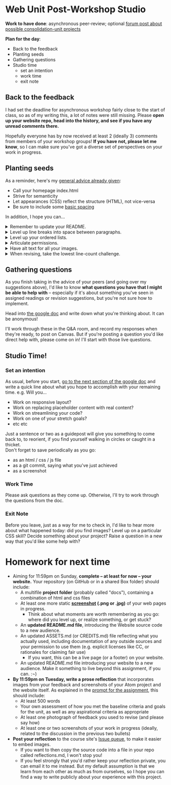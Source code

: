 
# Web Unit Post-Workshop Studio

**Work to have done**: asynchronous peer-review; optional [forum post about possible consolidation-unit projects]({{site.github.issues_url}}/13)

**Plan for the day**:

* Back to the feedback
* Planting seeds
* Gathering questions
* Studio time
  - set an intention
  - work time
  - exit note


## Back to the feedback

I had set the deadline for asynchronous workshop fairly close to the start of class, so as of my writing this, a lot of notes were still missing. Please **open up your website repo, head into the history, and see if you have any unread comments there.**

Hopefully everyone has by now received at least 2 (ideally 3) comments from members of your workshop groups! **If you have not, please let me know**, so I can make sure you've got a diverse set of perspectives on your work in progress.

## Planting seeds

As a reminder, here's my [general advice already given](lesson-18):
* Call your homepage index.html
* Strive for semanticity
* Let appearances (CSS) reflect the structure (HTML), not vice-versa
* Be sure to include some [basic spacing](http://jgthms.com/web-design-in-4-minutes)

In addition, I hope you can...

<details>
<summary>Remember to update your README.</summary>
It should have a brief description of the project, and may I also suggest an active link to your live website, if you have one?
</details>


<details><summary>Level up line breaks into space between paragraphs.</summary>

<p>The <code>&lt;br/&gt;</code> tag is not really for spacing, but rather for creating manual line breaks. Think poetry, or maybe a two-part heading where you want to enforce a particular phrasing (e.g. a line break after a colon). The line break should itself be meaningful.</p>

<p>So instead of adding a <code>&lt;br/&gt;</code> after your paragraphs, give the paragraphs some <code>margin-bottom</code>; 1em or slightly more (depending on your <code>line-height</code>) should do the trick.</p>

<!-- put a gif here of adding and removing margin -->
</details>

<details><summary>Level up your ordered lists.</summary>

Did you know you can choose the number an <code>&lt;ol&gt;</code> list starts with?

You can also <a href="https://css-tricks.com/almanac/properties/l/list-style">choose different list-item-types</a> for alphabetical or roman counting systems. Same goes for bullets in your <code>&lt;ul&gt;</code>'s.
<figure>
<p class="codepen" data-height="265" data-theme-id="light" data-default-tab="html,result" data-user="matt-west" data-slug-hash="DCEzd" style="height: 265px; box-sizing: border-box; display: flex; align-items: center; justify-content: center; border: 2px solid; margin: 1em 0; padding: 1em;" data-pen-title="HTML List Demos">
  <span>See the Pen <a href="https://codepen.io/matt-west/pen/DCEzd">
  HTML List Demos</a> by Matt West (<a href="https://codepen.io/matt-west">@matt-west</a>)
  on <a href="https://codepen.io">CodePen</a>.</span>
</p>
<script async src="https://cpwebassets.codepen.io/assets/embed/ei.js"></script>
</figure>

</details>

<details>
<summary>Articulate permissions.</summary>

<p>If you're using resources you didn't make yourself, be sure to include enough information to recover where it came from: a direct link to the image and to the specific license (if there is one) is ideal. Creative Commons sources often provide that html for you!</p>

<p>Where to put this information? Ideally, somewhere small near the image itself. (There's a semantic html way of doing this with <code>&lt;figure&gt;</code> and <figure>&lt;figcaption&gt;</figure>, which you may remember from <a href="https://www.internetingishard.com/html-and-css/semantic-html/#figures-and-captions">the Semantic HTML</a> section of the tutorial. See also <a href="https://www.scottohara.me/blog/2019/01/21/how-do-you-figure.html">this extended discussion of figures, figcaptions, and alt text</a>.)</p>

<p>Alternately, you can have a rights page somewhere, or use the site footer – or have a live hyperlink from your site to an external credits.md file in your repo.</p>

<div class="alert alert-info"><em>NB: If an image is under copyright, you can still use it if you can make a good case that it's a Fair Use.</em>  See the homework reading after <a href="lesson-04">Lesson 4</a> to review the Four Factors you need to consider.</div>
</details>

<!-- <details>
<summary>Call your homepage index.html (or index.md)</summary>
By default, this is what a web browser will display when you just type in the URL of your website: it is, in other words, the default filename for your home page. If your home page currently has another filename, <a href="https://www.lifewire.com/index-html-page-3466505">you probably want to change it to index.html</a>. You can always keep your more interesting name as the &lt;title&gt;!
</details> -->

<details>
<summary>Have alt text for all your images.</summary>
<p>Text-alternatives, which you add to images using <code>&lt;img alt="text description here" src="path/to/source.jpg"&gt;</code>, are a required element in validated html. They're also really helpful, and not only to blind users: they make the html file more readable on its own, and thus more semantic, and they help you troubleshoot layout when image paths are broken by showing you where each image is trying to appear.</p>

<p>For more guidance on how to write useful alt text, see <a href="https://webaim.org/techniques/alttext/">https://webaim.org/techniques/alttext/</a>.</p>
</details>

<!-- <details>
<summary>Consider titles.</summary>

A title can provide a context, a clue, a genre, a commentary; it can add an extra layer to viewer expectations. In previous units, you were titling your entire project; for a website, every page has its own <code>&lt;title&gt;</code> element in the <code>&lt;head&gt;</code>, which will show up in the browser's tab. These titles <em>could</em> be the same for all your pages, but they could also vary. What text do you want on top of the window, to show users where they are?
</details> -->



<details>
<summary>When revising, take the lowest line-count challenge.</summary>

<p>This is primarily a polishing step after all your content and style is pretty much set – but it may also help you clarify what your HTML is really doing, which can in turn make it easier to style.</p>

<p>Do your CSS rules repeat each other? Maybe they can be combined. <ul>
  <li>Look for elements that all behave the same way, and give them a shared class.</li>
  <li>Remember that you can apply more than one class to the same html element, so you can make rules for shared attributes in one class and special cases in another.</li>
</ul></p>

<p>Does your HTML have lots of containers with only one element in them?
<ul>
  <li>Some containers are important for positioning, e.g. centering with a flexbox.</li>
  <li>Others, though, are unnecessary clutter: if you can "unwrap" the element and apply CSS rules directly to it, with no loss in function, go ahead and unwrap it. You can usually move classes from an outer element straight onto the inner one. See my <a href="https://pitt.hosted.panopto.com/Panopto/Pages/Viewer.aspx?id=9171fa85-be27-437d-99b9-acfa00f44a4f">demo video from last week</a> for an example.</li>
</ul></p>
</details>


## Gathering questions

As you finish taking in the advice of your peers (and going over my suggestions above), I'd like to know **what questions you have that I might be able to help with** – especially if it's about something you've seen in assigned readings or revision suggestions, but you're not sure how to implement.

<div class="alert alert-success">
Head into <a href="http://bit.ly/cdm2021spring-notes">the google doc</a> and write down what you're thinking about. It can be anonymous!</div>

I'll work through these in the Q&A room, and record my responses when they're ready, to post on Canvas. But if you're posting a question you'd like direct help with, please come on in! I'll start with those live questions.

## Studio Time!

### Set an intention
As usual, before you start, <a href="http://bit.ly/cdm2021spring-notes">go to the next section of the google doc</a> and write a quick line about what you hope to accomplish with your remaining time. e.g. Will you...
  <ul>
    <li>Work on responsive layout?</li>
    <li>Work on replacing placeholder content with real content?</li>
    <li>Work on streamlining your code?</li>
    <li>Work on one of your stretch goals?</li>
    <li>etc etc</li>
  </ul>
Just a sentence or two as a guidepost will give you something to come back to, to reorient, if you find yourself walking in circles or caught in a thicket.

<div class="alert alert-warning">
Don't forget to save periodically as you go:
 <ul>
   <li>as an html / css / js file</li>
   <li>as a git commit, saying what you've just achieved</li>
   <li>as a screenshot</li>
 </ul>
</div>

### Work Time
Please ask questions as they come up. Otherwise, I'll try to work through the questions from the doc.

### Exit Note
Before you leave, just as a way for me to check in, I'd like to hear more about what happened today: did you find images? Level up on a particular CSS skill? Decide something about your project? Raise a question in a new way that you'd like some help with?


# Homework for next time

* Aiming for 11:59pm on Sunday, **complete – at least for now – your website.** Your repository (on GitHub or in a shared Box folder) should include:
   - A multifile **project folder** (probably called "docs"), containing a combination of html and css files
   - At least one more static **<a href="https://www.take-a-screenshot.org/">screenshot</a> (.png or .jpg)** of your web pages in progress.
     * Think about what moments are worth remembering as you go: where did you level up, or realize something, or get stuck?
   - An **updated README.md file**, introducing the Website source code to a new audience.
   - An updated ASSETS.md (or CREDITS.md) file reflecting what you actually used, including documentation of any outside sources and your permission to use them (e.g. explicit licenses like CC, or rationales for claiming fair use)
      * If you want, this can be a live page (or a footer) on your website.
   - An updated README.md file introducing your website to a new audience. Make it something to live beyond this assignment, if you can. :¬)
* **By 11:59pm on Tuesday, write a prose reflection** that incorporates images from your feedback and screenshots of your Atom project and the website itself. As explained in the [prompt for the assignment](https://github.com/benmiller314/website-portfolio-2021spring#project-3-website-portfolio), this should include:
   - At least 500 words
   - Your own assessment of how you met the baseline criteria and goals for the unit, as well as any aspirational criteria as appropriate
   - At least one photograph of feedback you used to revise (and please say how)
   - At least one or two screenshots of your work in progress (ideally, related to the discussion in the previous two bullets)
* **Post your reflection** to the course site's [Issue queue]({{site.github.issues_url}}), to make it easier to embed images.
   - If you want to then copy the source code into a file in your repo called reflections.md, I won't stop you!
   - If you feel strongly that you'd rather keep your reflection private, you can email it to me instead. But my default assumption is that we learn from each other as much as from ourselves, so I hope you can find a way to write publicly about your experience with this project.
